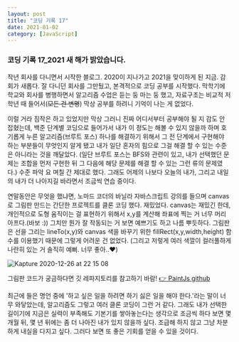 ```yaml
---
layout: post
title: "코딩 기록 17"
date: 2021-01-02
category: [JavaScript]
---
```


<h3>코딩 기록 17_2021 새 해가 밝았습니다.</h3>
작년 회사를 다니면서 시작한 블로그. 2020이 지나가고 2021을 맞이하게 된 지금. 감회가 새롭다. 잘 다니던 회사를 그만뒀고, 본격적으로 코딩 공부를 시작했다.
막학기에 학교와 회사를 병행하면서 알고리즘 수업은 듣는 둥 마는 둥 했고, 자료구조는 비교적 저학년 때 들어서(<s>모든 건 변명</s>) 막상 공부를 하려니 기억이 나는 게 없었다.

이럴 거라 짐작은 하고 있었지만 막상 그러니 진짜 어디서부터 공부해야 될 지 감도 안 잡혔는데, 백준 단계별 코딩으로 들어가서 내가 이 정도는 해볼 수 있지 않을까 하며 호기롭게 
누른 알고리즘(브루트 포스) 하나를 해결하기 위해서 그 전 단계에서 구현해야 하는 부분들이 무엇인지 알게 됐고 내가 일단 혼자의 힘으로 그걸 해결 할 수 있는 수준은 아니라는 것을 깨달았다.
(일단 브루트 포스는 BFS와 관련이 있고, 내가 선택했던 문제는 조합을 먼저 구현한 뒤 그 다음에 해당 문제를 해결 할 수 있는 그런 류의 문제였다.)
수준 파악 요 며칠 간 제대로 했다. 그래도 어제의 나보다 오늘의 내가, 그리고 내일의 내가 더 나아지길 바라면서 조금씩 연습 중이다.

연말동안은 무엇을 했냐면, 노마드 코더의 바닐라 자바스크립트 강의를 들으며 canvas로 그림판 만드는 간단한 프로젝트를 클론 코딩 했다. 재밌었다. canvas는 재밌긴 한데, 
개인적으로 도형 움직이는 걸 표현하기 위해서 x,y를 계산해 좌표에 찍는 거 너무 머리 아프다.(바보 :)) 그치만 뭔가 잘 작동되는 거 보면 예쁘기도 하고 나름 뿌듯하다. 그림판은 선을 그리는 lineTo(x,y)와
canvas 색을 바꾸기 위한 fillRect(x,y,width,height) 함수를 이용했기 때문에 그렇게 어려운 건 없었다. (그리고 저렇게 여러 색깔이 컬러풀하게 나란히 있는 거 솔직히 예뻐. 너무 좋아..❤️)

![Kapture 2020-12-26 at 22 15 08](https://user-images.githubusercontent.com/49034615/103459736-95c15880-4d54-11eb-9ab5-dca652195062.gif)

그림판 코드가 궁금하다면 깃 레파지토리를 참고하기 바람!
[👉 PaintJs github](https://github.com/SUPINKIM/PaintJs.git)

최근에 들은 명언 중에 '하고 싶은 일을 하려면 하기 싫은 일을 해야 한다.'라는 말이 너무 와닿았는데, 알고리즘도 그렇고 여러 클론 코딩이 그런 거 같다. 그래도 내가 선택한 길이기에 지금은 실력이 부족해도
기본기를 쌓아놓는다는 생각으로 조금씩 하다 보면 몇 개월 뒤, 몇 년 뒤에는 좀 더 나아진 내가 있지 않을까 싶다. 
조급해 하지 않고 그냥 차분하게 내실을 다지고 싶다. 그러다 보면 또 좋은 기회를 얻을 수 있을 것이다.
